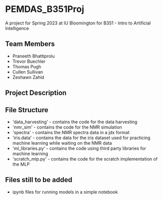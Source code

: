 # PEMDAS_B351Proj
 A project for Spring 2023 at IU Bloomington for B351 - Intro to Artificial Intelligence

## Team Members
- Praneeth Bhattiprolu
- Trevor Buechler
- Thomas Pugh
- Cullen Sullivan
- Zeshawn Zahid

## Project Description

## File Structure
- 'data_harvesting' - contains the code for the data harvesting
- 'nmr_sim' - contains the code for the NMR simulation
- 'spectra' - contains the NMR spectra data in a jdx format
- 'iris.data' - contains the data for the iris dataset used for practicing machine learning while waiting on the NMR data
- 'ml_libraries.py' - contains the code using third party libraries for machine learning
- 'scratch_mlp.py' - contains the code for the scratch implementation of the MLP

## Files still to be added
- ipynb files for running models in a simple notebook